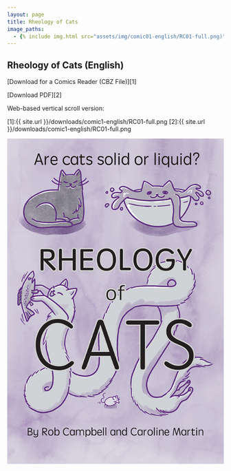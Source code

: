 ```yaml
---
layout: page
title: Rheology of Cats 
image_paths:
  - {% include img.html src="assets/img/comic01-english/RC01-full.png)" alt="front cover" %}
---
```

<div class="col-lg-12 text-center">
	<h2 class="section-heading text-uppercase">Rheology of Cats (English)</h2>
</div>


[Download for a Comics Reader (CBZ File)][1]

[Download PDF][2]

Web-based vertical scroll version:


[1]:{{ site.url }}/downloads/comic1-english/RC01-full.png
[2]:{{ site.url }}/downloads/comic1-english/RC01-full.png


<div class="image-column">
  <img src="assets/img/comic01/comic01-english/RC01-full.png"
       alt="Front Cover"
       class="centered-image" />
</div>



